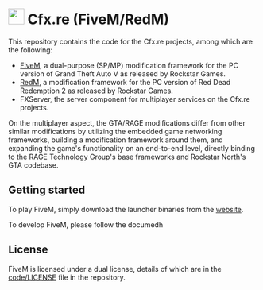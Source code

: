 # <img src="https://cdnjs.cloudflare.com/ajax/libs/emojione/2.2.6/assets/png/1f40c.png" width="32" height="32"> Cfx.re (FiveM/RedM) 

This repository contains the code for the Cfx.re projects, among which are the following:

* [FiveM](https://fivem.net/), a dual-purpose (SP/MP) modification framework for the PC version of Grand Theft Auto V as released by Rockstar Games.
* [RedM](https://redm.gg/), a modification framework for the PC version of Red Dead Redemption 2 as released by Rockstar Games.
* FXServer, the server component for multiplayer services on the Cfx.re projects.

On the multiplayer aspect, the GTA/RAGE modifications differ from other similar modifications by utilizing the embedded game networking frameworks, building a modification framework around them, and expanding the game's functionality on an end-to-end level, directly binding to the RAGE Technology Group's base frameworks and Rockstar North's GTA codebase.

## Getting started
To play FiveM, simply download the launcher binaries from the [website](https://fivem.net).

To develop FiveM, please follow the documedh
## License
FiveM is licensed under a dual license, details of which are in the [code/LICENSE](https://github.com/citizenfx/fivem/blob/master/code/LICENSE) file in the repository.
